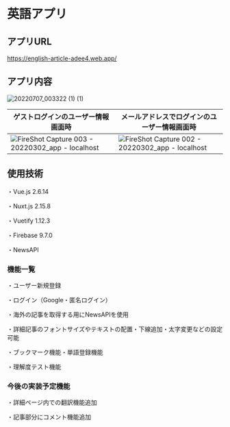 # 英語アプリ

## アプリURL
https://english-article-adee4.web.app/

## アプリ内容
![20220707_003322 (1) (1)](https://user-images.githubusercontent.com/80244060/177610308-e24b9cf2-3b0b-4bba-a023-28a6cc332dcf.gif)

|ゲストログインのユーザー情報画面時|メールアドレスでログインのユーザー情報画面時|
|---|---|
|![FireShot Capture 003 - 20220302_app - localhost](https://user-images.githubusercontent.com/80244060/178282316-4b4ab7f2-e2ce-440c-88b5-bfc6825684eb.png)|![FireShot Capture 002 - 20220302_app - localhost](https://user-images.githubusercontent.com/80244060/178282266-bea77361-d5ea-47e2-a234-e57c859a7039.png)|

## 使用技術

  ・Vue.js 2.6.14
  
  ・Nuxt.js 2.15.8
  
  ・Vuetify 1.12.3
  
  ・Firebase 9.7.0
  
  ・NewsAPI

### 機能一覧
・ユーザー新規登録

・ログイン（Google・匿名ログイン）

・海外の記事を取得する用にNewsAPIを使用

・詳細記事のフォントサイズやテキストの配置・下線追加・太字変更などの設定可能

・ブックマーク機能・単語登録機能

・理解度テスト機能

### 今後の実装予定機能

・詳細ページ内での翻訳機能追加

・記事部分にコメント機能追加


